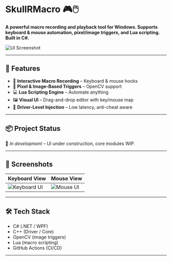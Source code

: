 # SkullRMacro 🎮🖱️
**A powerful macro recording and playback tool for Windows. Supports keyboard & mouse automation, pixel/image triggers, and Lua scripting. Built in C#.**

![UI Screenshot](./assets/main-ui.png)

---

## 🚀 Features
- 🎹 **Interactive Macro Recording** – Keyboard & mouse hooks
- 🎯 **Pixel & Image-Based Triggers** – OpenCV support
- 💻 **Lua Scripting Engine** – Automate anything
- 🖼️ **Visual UI** – Drag-and-drop editor with key/mouse map
- 🔐 **Driver-Level Injection** – Low latency, anti-cheat aware

---

## 📦 Project Status
🚧 *In development* – UI under construction, core modules WIP.

---

## 📸 Screenshots

| Keyboard View | Mouse View |
|---------------|------------|
| ![Keyboard UI](./assets/keyboard.png) | ![Mouse UI](./assets/mouse.png) |

---

## 🛠️ Tech Stack
- C# (.NET / WPF)
- C++ (Driver / Core)
- OpenCV (image triggers)
- Lua (macro scripting)
- GitHub Actions (CI/CD)
---
